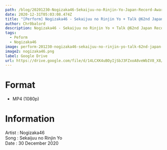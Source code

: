 ```yaml
---
path: /blog/20201230-Nogizaka46-Sekaijuu-no-Rinjin-Yo-Japan-Record-Awards
date: 2020-12-31T05:03:08.474Z
title: "[Perform] Nogizaka46 - Sekaijuu no Rinjin Yo + Talk @62nd Japan Record Awards"
author: Chr0balord
description: Nogizaka46 - Sekaijuu no Rinjin Yo + Talk @62nd Japan Record Awards
tags:
  - Peform
  - Nogizaka46
image: perform-201230-nogizaka46-sekaijuu-no-rinjin-yo-talk-62nd-japan-record-awards.mp4_thumbs.jpg
image2: nogizaka46.png
label: Google Drive
url: https://drive.google.com/file/d/14LCXK4uBOyIjSbJ3FZxoA8veWbIV8_X8/view?usp=sharing
---
```

# Format

* MP4 (1080p)

# Information

Artist : Nogizaka46 <br>Song : Sekaijuu no Rinjin Yo <br>
Date : 30 December 2020